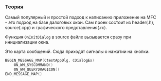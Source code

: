 ### Теория
Самый популярный и простой подход к написанию приложение на MFC - это подход на базе далоговых окон.
Сам проек состоит из header(.h), source(.cpp) и графического представления(.rc).

Функция ```OnInitDialog``` в source файле вызывается сразу при инициализации окна.

Это карта сообщений. Сюда приходят сигналы о нажатии на кнопки.
```c++
BEGIN_MESSAGE_MAP(CtestAppDlg, CDialogEx)
	ON_WM_SYSCOMMAND()
	ON_WM_QUERYDRAGICON()
END_MESSAGE_MAP()
```